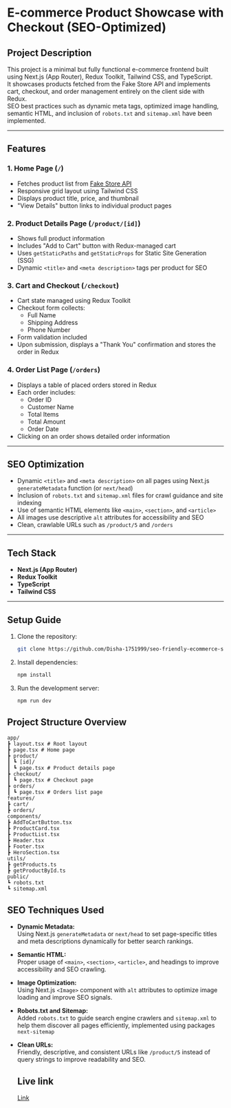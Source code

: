 # E-commerce Product Showcase with Checkout (SEO-Optimized)

## Project Description

This project is a minimal but fully functional e-commerce frontend built using Next.js (App Router), Redux Toolkit, Tailwind CSS, and TypeScript.  
It showcases products fetched from the Fake Store API and implements cart, checkout, and order management entirely on the client side with Redux.  
SEO best practices such as dynamic meta tags, optimized image handling, semantic HTML, and inclusion of `robots.txt` and `sitemap.xml` have been implemented.

---

## Features

### 1. Home Page (`/`)
- Fetches product list from [Fake Store API](https://fakestoreapi.com/products)
- Responsive grid layout using Tailwind CSS
- Displays product title, price, and thumbnail
- "View Details" button links to individual product pages

### 2. Product Details Page (`/product/[id]`)
- Shows full product information
- Includes "Add to Cart" button with Redux-managed cart
- Uses `getStaticPaths` and `getStaticProps` for Static Site Generation (SSG)
- Dynamic `<title>` and `<meta description>` tags per product for SEO

### 3. Cart and Checkout (`/checkout`)
- Cart state managed using Redux Toolkit
- Checkout form collects:
  - Full Name
  - Shipping Address
  - Phone Number
- Form validation included
- Upon submission, displays a "Thank You" confirmation and stores the order in Redux

### 4. Order List Page (`/orders`)
- Displays a table of placed orders stored in Redux
- Each order includes:
  - Order ID
  - Customer Name
  - Total Items
  - Total Amount
  - Order Date
- Clicking on an order shows detailed order information

---

## SEO Optimization

- Dynamic `<title>` and `<meta description>` on all pages using Next.js `generateMetadata` function (or `next/head`)
- Inclusion of `robots.txt` and `sitemap.xml` files for crawl guidance and site indexing
- Use of semantic HTML elements like `<main>`, `<section>`, and `<article>`
- All images use descriptive `alt` attributes for accessibility and SEO
- Clean, crawlable URLs such as `/product/5` and `/orders`

---

## Tech Stack

- **Next.js (App Router)**  
- **Redux Toolkit**  
- **TypeScript**  
- **Tailwind CSS**

---

## Setup Guide

1. Clone the repository:

   ```bash
   git clone https://github.com/Disha-1751999/seo-friendly-ecommerce-site

   ```

2. Install dependencies:

   ```bash
   npm install
   
   ```   

3. Run the development server:

   ```bash
   npm run dev
   
   ```   

## Project Structure Overview

```plaintext
app/
┣ layout.tsx # Root layout 
┣ page.tsx # Home page
┣ product/
┃ ┗ [id]/
┃ ┗ page.tsx # Product details page
┣ checkout/
┃ ┗ page.tsx # Checkout page 
┣ orders/
┃ ┗ page.tsx # Orders list page
features/
┣ cart/ 
┣ orders/ 
components/
┣ AddToCartButton.tsx 
┣ ProductCard.tsx 
┣ ProductList.tsx 
┣ Header.tsx 
┣ Footer.tsx 
┣ HeroSection.tsx 
utils/
┣ getProducts.ts 
┣ getProductById.ts 
public/
┗ robots.txt 
┗ sitemap.xml 
```

## SEO Techniques Used

- **Dynamic Metadata:**  
  Using Next.js `generateMetadata` or `next/head` to set page-specific titles and meta descriptions dynamically for better search rankings.

- **Semantic HTML:**  
  Proper usage of `<main>`, `<section>`, `<article>`, and headings to improve accessibility and SEO crawling.

- **Image Optimization:**  
  Using Next.js `<Image>` component with `alt` attributes to optimize image loading and improve SEO signals.

- **Robots.txt and Sitemap:**  
  Added `robots.txt` to guide search engine crawlers and `sitemap.xml` to help them discover all pages efficiently, implemented using packages `next-sitemap`

- **Clean URLs:**  
  Friendly, descriptive, and consistent URLs like `/product/5` instead of query strings to improve readability and SEO.

  ## Live link 
  [Link](https://seo-friendly-ecommerce-site.vercel.app)
